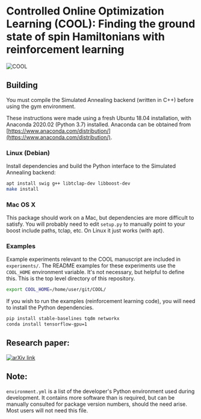 # Controlled Online Optimization Learning (COOL): Finding the ground state of spin Hamiltonians with reinforcement learning

![COOL](http://kylemills.ca/image/COOL_square_1k.jpg)

## Building
You must compile the Simulated Annealing backend (written in C++) before using the gym environment.

These instructions were made using a fresh Ubuntu 18.04 installation, with Anaconda 2020.02 (Python 3.7) installed. Anaconda can be obtained from [https://www.anaconda.com/distribution/](https://www.anaconda.com/distribution/).




### Linux (Debian) 
Install dependencies and build the Python interface to the Simulated Annealing backend:

``` bash
apt install swig g++ libtclap-dev libboost-dev 
make install
```



### Mac OS X 
This package should work on a Mac, but dependencies are more difficult to satisfy. You will probably need to edit `setup.py` to manually point to your boost include paths, tclap, etc. On Linux it just works (with apt).



### Examples
Example experiments relevant to the COOL manuscript are included in `experiments/`. The README examples for these experiments use the `COOL_HOME` environment variable. It's not necessary, but helpful to define this.  This is the top level directory of this repository.

```bash 
export COOL_HOME=/home/user/git/COOL/
```

If you wish to run the examples (reinforcement learning code), you will need to install the Python dependencies.

```bash
pip install stable-baselines tqdm networkx
conda install tensorflow-gpu=1
```


## Research paper: 
[![arXiv link](http://kylemills.ca/image/COOL_card.png)](https://arxiv.org/abs/2003.00011)




## Note:
`environment.yml` is a list of the developer's Python environment used during development.  It contains more software than is required, but can be manually consulted for package version numbers, should the need arise.  Most users will not need this file.
